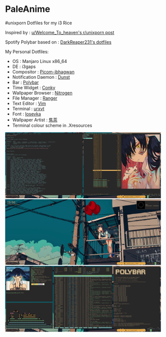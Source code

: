 # PaleAnime

#unixporn Dotfiles for my i3 Rice

Inspired by : [u/Welcome_To_heaven's r/unixporn post](https://www.reddit.com/r/unixporn/comments/jupmda/aquayabai_a_fun_colorful_rice_to_brighten_my/)

Spotify Polybar based on : [DarkReaper231's dotfiles](https://github.com/DarkReaper231/blacknwhite)

My Personal Dotfiles:
  - OS : Manjaro Linux x86_64
  - DE : i3gaps
  - Compositor : [Picom-ibhagwan](https://github.com/ibhagwan/picom)
  - Notification Daemon : [Dunst](https://dunst-project.org/)
  - Bar : [Polybar](https://github.com/polybar/polybar)
  - Time Widget : [Conky](https://github.com/brndnmtthws/conky)
  - Wallpaper Browser : [Nitrogen](https://wiki.archlinux.org/index.php/nitrogen)
  - File Manager : [Ranger](https://github.com/ranger/ranger)
  - Text Editor : [Vim](https://www.vim.org/)
  - Terminal : [urxvt](https://wiki.archlinux.org/index.php/rxvt-unicode)
  - Font : [Iosevka](https://aur.archlinux.org/packages/ttc-iosevka/)
  - Wallpaper Artist : [焦茶](https://www.pixiv.net/en/users/12845810)
  - Terminal colour scheme in .Xresources
  
![alt text](https://github.com/FrozenOrchestra/PaleAnime/blob/main/2020-11-19-164845_2560x1080_scrot.png)
![alt text](https://github.com/FrozenOrchestra/PaleAnime/blob/main/2020-11-19-165614_2560x1080_scrot.png)
![alt text](https://github.com/FrozenOrchestra/PaleAnime/blob/main/2020-11-19-172506_2560x1080_scrot.png)
